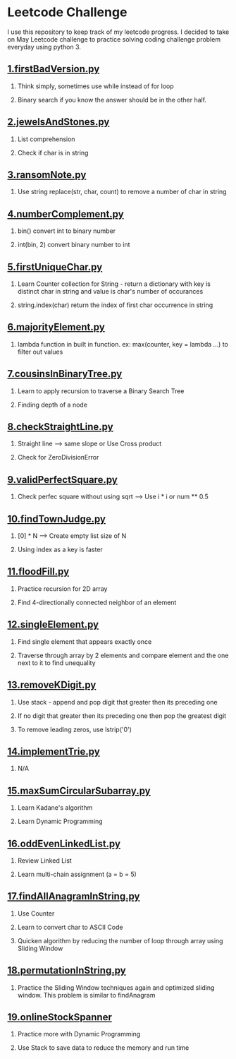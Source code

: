 # Leetcode Challenge

I use this repository to keep track of my leetcode progress. I decided to take on May Leetcode challenge to practice solving coding challenge problem everyday using python 3.

## [1.firstBadVersion.py](https://github.com/trinityng/leetcode-challenge/blob/master/may_challenge/_01.firstBadVersion.py)

1. Think simply, sometimes use while instead of for loop

2. Binary search if you know the answer should be in the other half.

## [2.jewelsAndStones.py](https://github.com/trinityng/leetcode-challenge/blob/master/may_challenge/_02.jewelsAndStones.py)

1. List comprehension

2. Check if char is in string

## [3.ransomNote.py](https://github.com/trinityng/leetcode-challenge/blob/master/may_challenge/_03.ransomNote.py)

1. Use string replace(str, char, count) to remove a number of char in string

## [4.numberComplement.py](https://github.com/trinityng/leetcode-challenge/blob/master/may_challenge/_04.numberComplement.py)

1. bin() convert int to binary number

2. int(bin, 2) convert binary number to int

## [5.firstUniqueChar.py](https://github.com/trinityng/leetcode-challenge/blob/master/may_challenge/_05.firstUniqueChar.py)

1. Learn Counter collection for String - return a dictionary with key is distinct char in string and value is char's number of occurances

2. string.index(char) return the index of first char occurrence in string

## [6.majorityElement.py](https://github.com/trinityng/leetcode-challenge/blob/master/may_challenge/_06.majorityElement.py)

1. lambda function in built in function. ex: max(counter, key = lambda ...) to filter out values

## [7.cousinsInBinaryTree.py](https://github.com/trinityng/leetcode-challenge/blob/master/may_challenge/_07.cousinsInBinaryTree.py)

1. Learn to apply recursion to traverse a Binary Search Tree

2. Finding depth of a node

## [8.checkStraightLine.py](https://github.com/trinityng/leetcode-challenge/blob/master/may_challenge/_08.checkStraightLine.py)

1. Straight line --> same slope or Use Cross product

2. Check for ZeroDivisionError

## [9.validPerfectSquare.py](https://github.com/trinityng/leetcode-challenge/blob/master/may_challenge/_09.validPerfectSquare.py)

1. Check perfec square without using sqrt --> Use i \* i or num \*\* 0.5

## [10.findTownJudge.py]()

1. [0] \* N --> Create empty list size of N

2. Using index as a key is faster

## [11.floodFill.py]()

1. Practice recursion for 2D array

2. Find 4-directionally connected neighbor of an element

## [12.singleElement.py]()

1. Find single element that appears exactly once

2. Traverse through array by 2 elements and compare element and the one next to it to find unequality

## [13.removeKDigit.py]()

1. Use stack - append and pop digit that greater then its preceding one

2. If no digit that greater then its preceding one then pop the greatest digit

3. To remove leading zeros, use lstrip('0')

## [14.implementTrie.py]()

1. N/A

## [15.maxSumCircularSubarray.py]()

1. Learn Kadane's algorithm

2. Learn Dynamic Programming

## [16.oddEvenLinkedList.py]()

1. Review Linked List

2. Learn multi-chain assignment (a = b = 5)

## [17.findAllAnagramInString.py]()

1. Use Counter

2. Learn to convert char to ASCII Code

3. Quicken algorithm by reducing the number of loop through array using Sliding Window

## [18.permutationInString.py]()

1. Practice the Sliding Window techniques again and optimized sliding window. This problem is similar to findAnagram

## [19.onlineStockSpanner]()

1. Practice more with Dynamic Programming

2. Use Stack to save data to reduce the memory and run time
